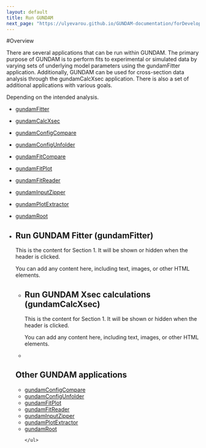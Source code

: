 ```yaml
---
layout: default
title: Run GUNDAM
next_page: "https://ulyevarou.github.io/GUNDAM-documentation/forDevelopers.html"
---
```


#Overview

There are several applications that can be run within GUNDAM. The primary purpose of GUNDAM is to perform fits to experimental or simulated data by varying sets of underlying model parameters using the gundamFitter application. Additionally, GUNDAM can be used for cross-section data analysis through the gundamCalcXsec application. There is also a set of additional applications with various goals.

Depending on the intended analysis.

- [gundamFitter](applications/gundamFitter.md)
- [gundamCalcXsec](applications/gundamCalcXsec.md)
- [gundamConfigCompare](applications/gundamConfigCompare.md)
- [gundamConfigUnfolder](applications/gundamConfigUnfolder.md)
- [gundamFitCompare](applications/gundamFitCompare.md)
- [gundamFitPlot](gundamFitPlot.md)
- [gundamFitReader](gundamFitReader.md)
- [gundamInputZipper](gundamInputZipper.md)
- [gundamPlotExtractor](gundamPlotExtractor.md)
- [gundamRoot](gundamRoot.md)

- <div class="collapsible-header">
    <h2 class="header-title">Run GUNDAM Fitter (gundamFitter)</h2>
    <div class="header-content">
    <p>This is the content for Section 1. It will be shown or hidden when the header is clicked.</p>
    <p>You can add any content here, including text, images, or other HTML elements.</p>
    </div>
  </div>

  - <div class="collapsible-header">
    <h2 class="header-title">Run GUNDAM Xsec calculations (gundamCalcXsec)</h2>
    <div class="header-content">
    <p>This is the content for Section 1. It will be shown or hidden when the header is clicked.</p>
    <p>You can add any content here, including text, images, or other HTML elements.</p>
    </div>
  </div>

    - <div class="collapsible-header">
    <h2 class="header-title">Other GUNDAM applications</h2>
    <div class="header-content">
      <ul>
        <li><a href="https://github.com/gundam-organization/gundam/blob/main/resources/doc/applications/gundamConfigCompare.md">gundamConfigCompare</a></li>
        <li><a href="https://github.com/gundam-organization/gundam/blob/main/resources/doc/applications/gundamConfigUnfolder.md">gundamConfigUnfolder</a></li>
        <li><a href="">gundamFitPlot</a></li>
        <li><a href="">gundamFitReader</a></li>
        <li><a href="">gundamInputZipper</a></li>
        <li><a href="">gundamPlotExtractor</a></li>
        <li><a href="">gundamRoot</a></li>

      </ul>
    </div>
  </div>